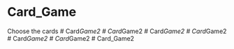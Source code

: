 # Card_Game
Choose the cards
#   C a r d _ G a m e 2  
 #   C a r d _ G a m e 2  
 #   C a r d _ G a m e 2  
 #   C a r d _ G a m e 2  
 #   C a r d _ G a m e 2  
 #   C a r d _ G a m e 2  
 #   C a r d _ G a m e 2  
 